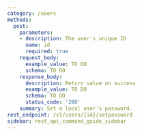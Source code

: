```yaml
---
category: /users
methods:
  post:
    parameters:
    - description: The user's unique ID
      name: id
      required: true
    request_body:
      example_value: TO DO
      schema: TO DO
    response_body:
      description: Return value on success
      example_value: TO DO
      schema: TO DO
      status_code: '200'
    summary: Set a local user's password.
rest_endpoint: /v1/users/{id}/setpassword
sidebar: rest_api_command_guide_sidebar
---
```

